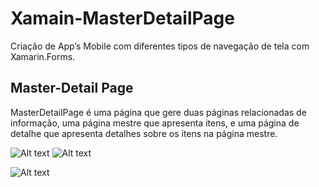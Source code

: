 # Xamain-MasterDetailPage
Criação de App’s Mobile com diferentes tipos de navegação de tela com Xamarin.Forms.

## Master-Detail Page
MasterDetailPage é uma página que gere duas páginas relacionadas de informação,
uma página mestre que apresenta itens, e uma página de detalhe que apresenta detalhes sobre os itens na página mestre.


![Alt text](https://github.com/leocassioo/Xamain-MasterDetailPage/blob/master/Prints/Captura%20de%20Tela%202016-08-14%20às%2017.27.45.png) ![Alt text](https://github.com/leocassioo/Xamain-MasterDetailPage/blob/master/Prints/Captura%20de%20Tela%202016-08-14%20às%2002.36.58.png)



![Alt text](https://github.com/leocassioo/Xamain-MasterDetailPage/blob/master/Prints/Captura%20de%20Tela%202016-08-14%20às%2017.28.16.png)
